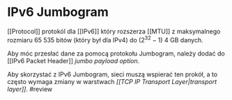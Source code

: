 # IPv6 Jumbogram
[[Protocol]] protokól dla [[IPv6]] który rozszerza [[MTU]] z maksymalnego rozmiaru 65 535 bitów (który był dla IPv4) do $(2^{32}-1) ~ 4 \text{ GB}$ danych.

Aby móc przesłać dane za pomocą protokołu Jumbogram, należy dodać do [[IPv6 Packet Header]] *jumbo payload option*.

Aby skorzystać z IPv6 Jumbogram, sieci muszą wspierać ten prokół, a to często wymaga zmiany w warstwach *[[TCP IP Transport Layer|transport layer]]*. #review